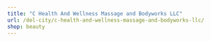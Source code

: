 ```yaml
---
title: "C Health And Wellness Massage and Bodyworks LLC"
url: /del-city/c-health-and-wellness-massage-and-bodyworks-llc/
shop: beauty
---
```


